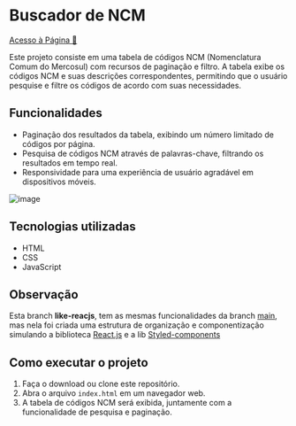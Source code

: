 # Buscador de NCM

<a href="https://comfy-douhua-facafd.netlify.app/" target="_blank" alt="link para a página">Acesso à Página &#128279;</a>

Este projeto consiste em uma tabela de códigos NCM (Nomenclatura Comum do Mercosul) com recursos de paginação e filtro. A tabela exibe os códigos NCM e suas descrições correspondentes, permitindo que o usuário pesquise e filtre os códigos de acordo com suas necessidades.


## Funcionalidades

- Paginação dos resultados da tabela, exibindo um número limitado de códigos por página.
- Pesquisa de códigos NCM através de palavras-chave, filtrando os resultados em tempo real.
- Responsividade para uma experiência de usuário agradável em dispositivos móveis.

![image](https://github.com/Odisseu93/buscador-de-ncm/assets/76600539/5ae273d4-1196-4e5f-92f0-914c153b77fe)


## Tecnologias utilizadas

- HTML
- CSS
- JavaScript

## Observação
Esta branch **like-reacjs**, tem as mesmas funcionalidades da branch [main](https://github.com/Odisseu93/buscador-de-ncm/tree/main),
mas nela foi criada uma estrutura de organização e componentização simulando a biblioteca [React.js](https://react.dev/) e a lib [Styled-components](https://styled-components.com/)


## Como executar o projeto

1. Faça o download ou clone este repositório.
2. Abra o arquivo `index.html` em um navegador web.
3. A tabela de códigos NCM será exibida, juntamente com a funcionalidade de pesquisa e paginação.


